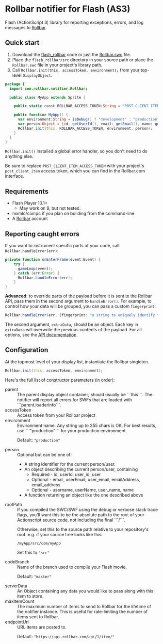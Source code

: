 # Rollbar notifier for Flash (AS3)

<!-- RemoveNext -->
Flash (ActionScript 3) library for reporting exceptions, errors, and log messages to [Rollbar](https://rollbar.com).

<!-- Sub:[TOC] -->

## Quick start

1. Download the [flash_rollbar](https://github.com/rollbar/flash_rollbar/tree/master/src) code or just the [Rollbar.swc](https://github.com/rollbar/flash_rollbar/blob/master/build/swc/Rollbar.swc) file.
2. Place the ```flash_rollbar/src``` directory in your source path or place the ```Rollbar.swc``` file in your project's library path.
3. Call ```Rollbar.init(this, accessToken, environment);``` from your top-level ```DisplayObject```.

```actionscript
package {
  import com.rollbar.notifier.Rollbar;

  public class MyApp extends Sprite {

    public static const ROLLBAR_ACCESS_TOKEN:String = "POST_CLIENT_ITEM_ACCESS_TOKEN";

    public function MyApp() {
      var environment:String = isDebug() ? "development" : "production";
      var person:Object = {id: getUserId(), email: getEmail(), name: getName()};  // optional
      Rollbar.init(this, ROLLBAR_ACCESS_TOKEN, environment, person);
    }
  }
}
```


```Rollbar.init()``` installed a global error handler, so you don't need to do anything else.

<!-- RemoveNextIfProject -->
Be sure to replace ```POST_CLIENT_ITEM_ACCESS_TOKEN``` with your project's ```post_client_item``` access token, which you can find in the Rollbar.com interface.


## Requirements

- Flash Player 10.1+
  - May work on 9, but not tested.
- mxmlc/compc if you plan on building from the command-line
- A [Rollbar](http://rollbar.com) account

## Reporting caught errors

If you want to instrument specific parts of your code, call ```Rollbar.handleError(err)```:

```actionscript
private function onEnterFrame(event:Event) {
    try {
      gameLoop(event);
    } catch (err:Error) {
      Rollbar.handleError(err);
    }
}
```

**Advanced:** to override parts of the payload before it is sent to the Rollbar API, pass them in the second argument to `handleError()`. For example, to control how your data will be grouped, you can pass a custom `fingerprint`:

```actionscript
Rollbar.handleError(err, {fingerprint: "a string to uniquely identify this error"});
```

The second argument, `extraData`, should be an object. Each key in `extraData` will overwrite the previous contents of the payload. For all options, see the [API documentation](http://rollbar.com/docs/api_items/).


## Configuration

At the topmost level of your display list, instantiate the Rollbar singleton.

```actionscript
Rollbar.init(this, accessToken, environment);
```

Here's the full list of constructor parameters (in order):

  <dl>
<dt>parent
</dt>
<dd>The parent display object container; should usually be ```this```. The notifier will report all errors for SWFs that are loaded with ```parent.loaderInfo```.
</dd>
<dt>accessToken
</dt>
<dd>Access token from your Rollbar project
</dd>
<dt>environment
</dt>
<dd>Environment name. Any string up to 255 chars is OK. For best results, use ```"production"``` for your production environment.

Default: ``"production"``

</dd>
<dt>person
</dt>
<dd>Optional but can be one of:

  - A string identifier for the current person/user.
  - An object describing the current person/user, containing
    - Required - id, userId, user_id, user
    - Optional - email, userEmail, user_email, emailAddress, email_address
    - Optional - username, userName, user_name, name
  - A function returning an object like the one described above

</dd>
<dt>rootPath
</dt>
<dd>If you compiled the SWC/SWF using the debug or verbose stack trace flags, you'll want this to be the absolute path to the root of your Actionscript source code, not including the final ```/```.

Otherwise, set this to the source path relative to your repository's root.
e.g. if your source tree looks like this:
```
/myApp/src/com/myApp
```

Set this to ```"src"```

</dd>
<dt>codeBranch
</dt>
<dd>Name of the branch used to compile your Flash movie.

Default: ```"master"```

</dd>
<dt>serverData
</dt>
<dd>An Object containing any data you would like to pass along with this item to store.
</dd>
<dt>maxItemCount
</dt>
<dd>The maximum number of items to send to Rollbar for the lifetime of the notifier instance. This is useful for rate-limiting the number of items sent to Rollbar.
</dd>
<dt>endpointUrl
</dt>
<dd>URL items are posted to.

Default: ```"https://api.rollbar.com/api/1/item/"```
</dd>
</dl>
